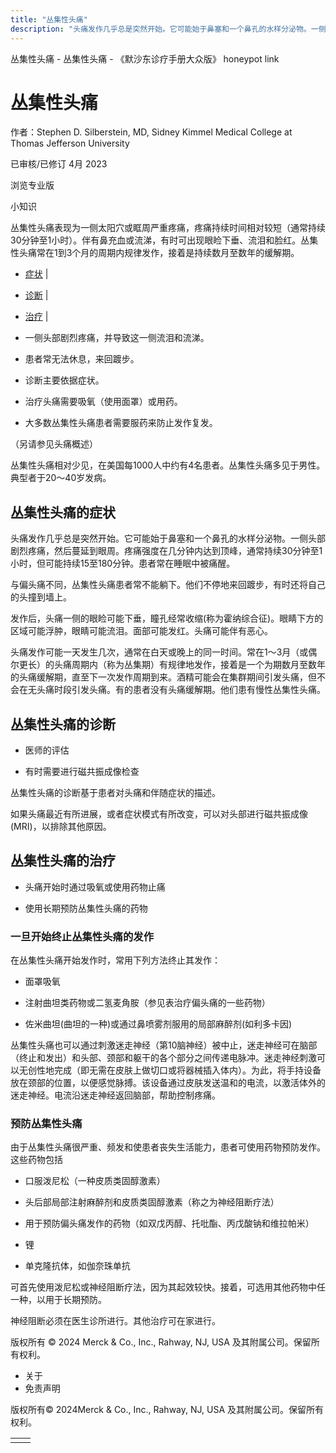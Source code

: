 ```yaml
---
title: "丛集性头痛"
description: "头痛发作几乎总是突然开始。它可能始于鼻塞和一个鼻孔的水样分泌物。一侧头部剧烈疼痛，然后蔓延到眼周。疼痛强度在几分钟内达到顶峰，通常持续30分钟至1小时，但可能持续15至180分钟。患者常在睡眠中被痛醒。"
---
```


﻿丛集性头痛 \- 丛集性头痛 \- 《默沙东诊疗手册大众版》 honeypot link

# 丛集性头痛

作者：Stephen D. Silberstein, MD, Sidney Kimmel Medical College at Thomas Jefferson
University

已审核/已修订 4月 2023

浏览专业版

小知识

丛集性头痛表现为一侧太阳穴或眶周严重疼痛，疼痛持续时间相对较短（通常持续30分钟至1小时）。伴有鼻充血或流涕，有时可出现眼睑下垂、流泪和脸红。丛集性头痛常在1到3个月的周期内规律发作，接着是持续数月至数年的缓解期。

- [症状](#症状_v735495_zh) \|
- [诊断](#诊断_v735500_zh) \|
- [治疗](#治疗_v735503_zh) \|

- 一侧头部剧烈疼痛，并导致这一侧流泪和流涕。

- 患者常无法休息，来回踱步。

- 诊断主要依据症状。

- 治疗头痛需要吸氧（使用面罩）或用药。

- 大多数丛集性头痛患者需要服药来防止发作复发。


（另请参见头痛概述）

丛集性头痛相对少见，在美国每1000人中约有4名患者。丛集性头痛多见于男性。典型者于20～40岁发病。

## 丛集性头痛的症状

头痛发作几乎总是突然开始。它可能始于鼻塞和一个鼻孔的水样分泌物。一侧头部剧烈疼痛，然后蔓延到眼周。疼痛强度在几分钟内达到顶峰，通常持续30分钟至1小时，但可能持续15至180分钟。患者常在睡眠中被痛醒。

与偏头痛不同，丛集性头痛患者常不能躺下。他们不停地来回踱步，有时还将自己的头撞到墙上。

发作后，头痛一侧的眼睑可能下垂，瞳孔经常收缩(称为霍纳综合征)。眼睛下方的区域可能浮肿，眼睛可能流泪。面部可能发红。头痛可能伴有恶心。

头痛发作可能一天发生几次，通常在白天或晚上的同一时间。常在1～3月（或偶尔更长）的头痛周期内（称为丛集期）有规律地发作，接着是一个为期数月至数年的头痛缓解期，直至下一次发作周期到来。酒精可能会在集群期间引发头痛，但不会在无头痛时段引发头痛。有的患者没有头痛缓解期。他们患有慢性丛集性头痛。

## 丛集性头痛的诊断

- 医师的评估

- 有时需要进行磁共振成像检查


丛集性头痛的诊断基于患者对头痛和伴随症状的描述。

如果头痛最近有所进展，或者症状模式有所改变，可以对头部进行磁共振成像 (MRI)，以排除其他原因。

## 丛集性头痛的治疗

- 头痛开始时通过吸氧或使用药物止痛

- 使用长期预防丛集性头痛的药物


### 一旦开始终止丛集性头痛的发作

在丛集性头痛开始发作时，常用下列方法终止其发作：

- 面罩吸氧

- 注射曲坦类药物或二氢麦角胺（参见表治疗偏头痛的一些药物）

- 佐米曲坦(曲坦的一种)或通过鼻喷雾剂服用的局部麻醉剂(如利多卡因)


丛集性头痛也可以通过刺激迷走神经（第10脑神经）被中止，迷走神经可在脑部（终止和发出）和头部、颈部和躯干的各个部分之间传递电脉冲。迷走神经刺激可以无创性地完成（即无需在皮肤上做切口或将器械插入体内）。为此，将手持设备放在颈部的位置，以便感觉脉搏。该设备通过皮肤发送温和的电流，以激活体外的迷走神经。电流沿迷走神经返回脑部，帮助控制疼痛。

### 预防丛集性头痛

由于丛集性头痛很严重、频发和使患者丧失生活能力，患者可使用药物预防发作。这些药物包括

- 口服泼尼松（一种皮质类固醇激素）

- 头后部局部注射麻醉剂和皮质类固醇激素（称之为神经阻断疗法）

- 用于预防偏头痛发作的药物（如双戊丙醇、托吡酯、丙戊酸钠和维拉帕米）

- 锂

- 单克隆抗体，如伽奈珠单抗


可首先使用泼尼松或神经阻断疗法，因为其起效较快。接着，可选用其他药物中任一种，以用于长期预防。

神经阻断必须在医生诊所进行。其他治疗可在家进行。



版权所有 © 2024
Merck & Co., Inc., Rahway, NJ, USA 及其附属公司。保留所有权利。

- 关于
- 免责声明

版权所有© 2024Merck & Co., Inc., Rahway, NJ, USA 及其附属公司。保留所有权利。

|     |     |
| --- | --- |
|  |  |